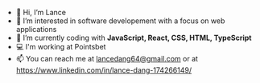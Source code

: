 - 👋 Hi, I’m Lance
- 👀 I’m interested in software developement with a focus on web applications
- 🌱 I’m currently coding with <strong>JavaScript, React, CSS, HTML, TypeScript</strong>
- 💻 I'm working at Pointsbet
- 📫 You can reach me at lancedang64@gmail.com or at https://www.linkedin.com/in/lance-dang-174266149/

<!---
lancedang64/lancedang64 is a ✨ special ✨ repository because its `README.md` (this file) appears on your GitHub profile.
You can click the Preview link to take a look at your changes.
--->

